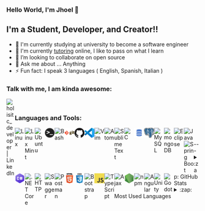 ### Hello World, I'm Jhoel  👋

## I'm a Student, Developer, and Creator!!
- 🔭 I'm currently studying at university to become a software engineer
- 🌱 I'm currently [tutoring] online, I like to pass on what I learn
- 👯 I’m looking to collaborate on open source
- 💬 Ask me about ... Anything
- ⚡ Fun fact: I speak 3 languages ( English, Spanish, Italian )


### Talk with me, I am kinda awesome:
[<img align="left" alt="holisitc_developer | LinkedIn" width="22px" src="https://cdn.jsdelivr.net/npm/simple-icons@v3/icons/linkedin.svg" />][linkedin]

<br />

### Languages and Tools:

<img align="left" alt="Linux" width="26px" src="https://user-images.githubusercontent.com/25181517/186884153-99edc188-e4aa-4c84-91b0-e2df260ebc33.png" />
<img align="left" alt="Linux Mint" width="26px" src="https://user-images.githubusercontent.com/25181517/186884159-4b5e122b-95de-4a32-b10b-7f6fdffa4c5a.png" />
<img align="left" alt="Ubuntu" width="26px" src="https://user-images.githubusercontent.com/25181517/186884153-99edc188-e4aa-4c84-91b0-e2df260ebc33.png" />
<img align="left" alt="Terminal" width="26px" src="https://raw.githubusercontent.com/github/explore/80688e429a7d4ef2fca1e82350fe8e3517d3494d/topics/terminal/terminal.png" />
<img align="left" alt="Bash" width="26px" src="https://user-images.githubusercontent.com/25181517/192158606-7c2ef6bd-6e04-47cf-b5bc-da2797cb5bda.png" />
<img align="left" alt="Git" width="26px" src="https://raw.githubusercontent.com/github/explore/80688e429a7d4ef2fca1e82350fe8e3517d3494d/topics/git/git.png" />
<img align="left" alt="GitHub" width="26px" src="https://raw.githubusercontent.com/github/explore/78df643247d429f6cc873026c0622819ad797942/topics/github/github.png" />
<img align="left" alt="Visual Studio Code" width="26px" src="https://raw.githubusercontent.com/github/explore/80688e429a7d4ef2fca1e82350fe8e3517d3494d/topics/visual-studio-code/visual-studio-code.png" />
<img align="left" alt="Vim" width="26px" src="https://user-images.githubusercontent.com/25181517/192108889-232b3431-a585-4b36-a62d-9078bd3641d9.png" />
<img align="left" alt="Atom" width="26px" src="https://user-images.githubusercontent.com/25181517/190887571-ddd87d6e-77f8-41e7-b755-9b6d68e4fab7.png" />
<img align="left" alt="Sublime Text" width="26px" src="https://user-images.githubusercontent.com/25181517/190887576-6653f877-8439-4521-82f3-403086ead892.png" />
<img align="left" alt="C" width="26px" src="https://user-images.githubusercontent.com/25181517/192106070-46255bcf-65e6-4c6b-a296-bf8d0d8fb2a7.png" />
<img align="left" alt="SQL" width="26px" src="https://raw.githubusercontent.com/github/explore/80688e429a7d4ef2fca1e82350fe8e3517d3494d/topics/sql/sql.png" />
<img align="left" alt="postgreSQL" width="26px" src="https://raw.githubusercontent.com/github/explore/80688e429a7d4ef2fca1e82350fe8e3517d3494d/topics/postgresql/postgresql.png" />
<img align="left" alt="MySQL" width="26" src="https://user-images.githubusercontent.com/25181517/183896128-ec99105a-ec1a-4d85-b08b-1aa1620b2046.png" />
<img align="left" alt="mongoDB" width="26" src="https://user-images.githubusercontent.com/25181517/182884177-d48a8579-2cd0-447a-b9a6-ffc7cb02560e.png" title="mongoDB"/></code>
<img align="left" alt="Eclipse" width="26px" src="https://user-images.githubusercontent.com/25181517/192108892-6e9b5cdf-4e35-4a70-ad9a-801a93a07c1c.png" />
<img align="left" alt="Java" width="26" src="https://user-images.githubusercontent.com/25181517/117201156-9a724800-adec-11eb-9a9d-3cd0f67da4bc.png" />
<img align="left" alt="Spring Boot" width="26px" src="https://user-images.githubusercontent.com/25181517/183891303-41f257f8-6b3d-487c-aa56-c497b880d0fb.png" />
<img align="left" alt="CSharp" width="26px" src="https://raw.githubusercontent.com/github/explore/80688e429a7d4ef2fca1e82350fe8e3517d3494d/topics/csharp/csharp.png" />
<img align="left" alt=".NET Core" width="26" src="https://user-images.githubusercontent.com/25181517/121405754-b4f48f80-c95d-11eb-8893-fc325bde617f.png"  />
<img align="left" alt="HTTP" width="26" src="https://user-images.githubusercontent.com/25181517/192107854-765620d7-f909-4953-a6da-36e1ef69eea6.png" />
<img align="left" alt="Swagger" width="26" src="https://user-images.githubusercontent.com/25181517/186711335-a3729606-5a78-4496-9a36-06efcc74f800.png" />
<img align="left" alt="Postman" width="26" src="https://user-images.githubusercontent.com/25181517/192109061-e138ca71-337c-4019-8d42-4792fdaa7128.png" />
<img align="left" alt="HTML5" width="26px" src="https://raw.githubusercontent.com/github/explore/80688e429a7d4ef2fca1e82350fe8e3517d3494d/topics/html/html.png" />
<img align="left" alt="CSS3" width="26px" src="https://raw.githubusercontent.com/github/explore/80688e429a7d4ef2fca1e82350fe8e3517d3494d/topics/css/css.png" />
<img align="left" alt="Bootstrap" width="26" src="https://user-images.githubusercontent.com/25181517/183898054-b3d693d4-dafb-4808-a509-bab54cf5de34.png"  />
<img align="left" alt="JavaScript" width="26px" src="https://raw.githubusercontent.com/github/explore/80688e429a7d4ef2fca1e82350fe8e3517d3494d/topics/javascript/javascript.png" />
<img align="left" alt="TypeScript" width="26px" src="https://raw.githubusercontent.com/prplx/svg-logos/master/svg/typescript-icon.svg" />
<img align="left" alt="Ajax" width="26px" src="https://raw.githubusercontent.com/prplx/svg-logos/master/svg/ajax.svg" />
<img align="left" alt="Node.js" width="26px" src="https://raw.githubusercontent.com/github/explore/80688e429a7d4ef2fca1e82350fe8e3517d3494d/topics/nodejs/nodejs.png" />
<img align="left" alt="npm" width="26" src="https://user-images.githubusercontent.com/25181517/121401671-49102800-c959-11eb-9f6f-74d49a5e1774.png" />
<img align="left" alt="Angular" width="26px" src="https://raw.githubusercontent.com/prplx/svg-logos/master/svg/angular.svg" />
<img align="left" alt="Unity" width="26" src="https://user-images.githubusercontent.com/25181517/193427941-9437dbbe-376f-40dc-9573-0ef5c02a26a7.png" />
<img align="left" alt="Godot" width="26" src="https://user-images.githubusercontent.com/25181517/193427942-3abc320a-1c9e-4316-bac0-cb8b280b669f.png" />

<br />
<br />
---
<details>
  <summary>:zap: GitHub Stats</summary>

  <img align="left" alt="Jhoel's GitHub Stats" src="https://github-readme-stats.vercel.app/api?username=JhoelCanulli&show_icons=true&hide_border=true" />

</details>

<details>
  <summary>:zap: Most Used Languages</summary>

<img align="left" alt="Jhoel's GitHub Top Languages" src="https://github-readme-stats.vercel.app/api/top-langs/?username=JhoelCanulli" />

</details>

[linkedin]: https://www.linkedin.com/in/jhoelcanulli/
[tutoring]: https://www.letuelezioni.it/insegnanti/jhoel-canulli.htm
